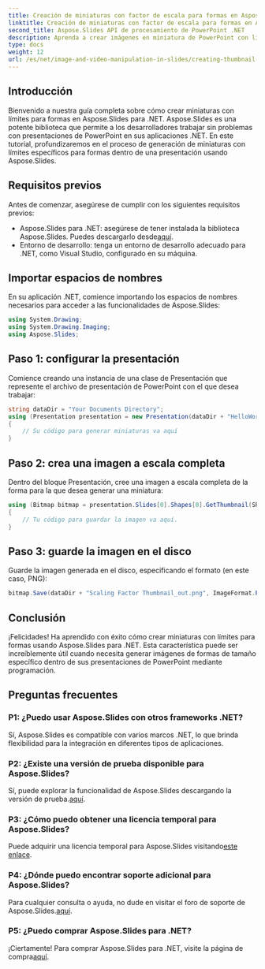 ```yaml
---
title: Creación de miniaturas con factor de escala para formas en Aspose.Slides
linktitle: Creación de miniaturas con factor de escala para formas en Aspose.Slides
second_title: Aspose.Slides API de procesamiento de PowerPoint .NET
description: Aprenda a crear imágenes en miniatura de PowerPoint con límites específicos utilizando Aspose.Slides para .NET. Siga nuestra guía paso a paso para una integración perfecta.
type: docs
weight: 12
url: /es/net/image-and-video-manipulation-in-slides/creating-thumbnail-scaling-factor-shape/
---
```

## Introducción
Bienvenido a nuestra guía completa sobre cómo crear miniaturas con límites para formas en Aspose.Slides para .NET. Aspose.Slides es una potente biblioteca que permite a los desarrolladores trabajar sin problemas con presentaciones de PowerPoint en sus aplicaciones .NET. En este tutorial, profundizaremos en el proceso de generación de miniaturas con límites específicos para formas dentro de una presentación usando Aspose.Slides.
## Requisitos previos
Antes de comenzar, asegúrese de cumplir con los siguientes requisitos previos:
-  Aspose.Slides para .NET: asegúrese de tener instalada la biblioteca Aspose.Slides. Puedes descargarlo desde[aquí](https://releases.aspose.com/slides/net/).
- Entorno de desarrollo: tenga un entorno de desarrollo adecuado para .NET, como Visual Studio, configurado en su máquina.
## Importar espacios de nombres
En su aplicación .NET, comience importando los espacios de nombres necesarios para acceder a las funcionalidades de Aspose.Slides:
```csharp
using System.Drawing;
using System.Drawing.Imaging;
using Aspose.Slides;
```
## Paso 1: configurar la presentación
Comience creando una instancia de una clase de Presentación que represente el archivo de presentación de PowerPoint con el que desea trabajar:
```csharp
string dataDir = "Your Documents Directory";
using (Presentation presentation = new Presentation(dataDir + "HelloWorld.pptx"))
{
    // Su código para generar miniaturas va aquí
}
```
## Paso 2: crea una imagen a escala completa
Dentro del bloque Presentación, cree una imagen a escala completa de la forma para la que desea generar una miniatura:
```csharp
using (Bitmap bitmap = presentation.Slides[0].Shapes[0].GetThumbnail(ShapeThumbnailBounds.Shape, 1, 1))
{
    // Tu código para guardar la imagen va aquí.
}
```
## Paso 3: guarde la imagen en el disco
Guarde la imagen generada en el disco, especificando el formato (en este caso, PNG):
```csharp
bitmap.Save(dataDir + "Scaling Factor Thumbnail_out.png", ImageFormat.Png);
```
## Conclusión
¡Felicidades! Ha aprendido con éxito cómo crear miniaturas con límites para formas usando Aspose.Slides para .NET. Esta característica puede ser increíblemente útil cuando necesita generar imágenes de formas de tamaño específico dentro de sus presentaciones de PowerPoint mediante programación.
## Preguntas frecuentes
### P1: ¿Puedo usar Aspose.Slides con otros frameworks .NET?
Sí, Aspose.Slides es compatible con varios marcos .NET, lo que brinda flexibilidad para la integración en diferentes tipos de aplicaciones.
### P2: ¿Existe una versión de prueba disponible para Aspose.Slides?
 Sí, puede explorar la funcionalidad de Aspose.Slides descargando la versión de prueba.[aquí](https://releases.aspose.com/).
### P3: ¿Cómo puedo obtener una licencia temporal para Aspose.Slides?
 Puede adquirir una licencia temporal para Aspose.Slides visitando[este enlace](https://purchase.aspose.com/temporary-license/).
### P4: ¿Dónde puedo encontrar soporte adicional para Aspose.Slides?
 Para cualquier consulta o ayuda, no dude en visitar el foro de soporte de Aspose.Slides.[aquí](https://forum.aspose.com/c/slides/11).
### P5: ¿Puedo comprar Aspose.Slides para .NET?
 ¡Ciertamente! Para comprar Aspose.Slides para .NET, visite la página de compra[aquí](https://purchase.aspose.com/buy).